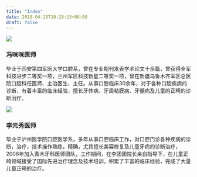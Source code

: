 ```yaml
---
title: "Index"
date: 2018-04-15T10:29:13+08:00
draft: false
---
```

![](/img/2.gif)

### 冯咪咪医师

毕业于西安第四军医大学口腔系，曾在专业期刊发表学术论文十余篇，曾获得全军科技进步二等奖一项，兰州军区科技新星二等奖一项，曾在新疆乌鲁木齐军区总医院口腔科任医师、主治医生、主任。从事口腔临床30余年，对于各种口腔疾病的诊断，有着丰富的临床经验，擅长牙体病、牙周粘膜病、牙髓病及儿童的正畸的诊断治疗。

![](/img/5.gif)

### 李元秀医师

毕业于泸州医学院口腔医学系，多年从事口腔临床工作，对口腔门诊各种疾病的诊断，治疗，技术操作熟练，精确，尤其擅长美容修复及儿童牙病的诊断治疗，2006年加入青木牙科医师团队，工作期间，在李团团院长亲自指导下，在儿童正畸领域接受了国际先进治疗理念及技术培训，积累了丰富的临床经验，完成了大量儿童正畸的治疗。
